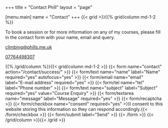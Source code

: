 +++
title = "Contact Phill"
layout = "page"

[menu.main]
  name = "Contact"
+++
{{< grid >}}{{% grid/column md-1-2 %}}

To book a session or for more information on any of my courses, please fill in the contact form with your name, email and query.

[climbing@phills.me.uk](mailto:climbing@phills.me.uk?subject=Course+Enquiry)

[07764498307](tel:07764498307)

{{% /grid/column %}}{{< grid/column md-1-2 >}}
  {{< form name="contact" action="/contact/success/" >}}
    {{< form/text name="name" label="Name" required="yes" autofocus="yes" >}}
    {{< form/email name="email" label="E-mail address" required="yes" >}}
    {{< form/tel name="tel" label="Phone number" >}}
    {{< form/text name="subject" label="Subject" required="yes" value="Course Enquiry" >}}
    {{< form/textarea name="message" label="Message" required="yes" >}}
    {{< form/recaptcha >}}
    {{< form/checkbox name="consent" required="yes" >}}I consent to this website storing this information so they can respond accordingly.{{< /form/checkbox >}}
    {{< form/submit label="Send" >}}
  {{< /form >}}
{{< /grid/column >}}{{< /grid >}}